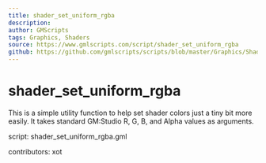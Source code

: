 ```yaml
---
title: shader_set_uniform_rgba
description: 
author: GMScripts
tags: Graphics, Shaders
source: https://www.gmlscripts.com/script/shader_set_uniform_rgba
github: https://github.com/gmlscripts/scripts/blob/master/Graphics/Shaders/shader_set_uniform_rgba.gml
---
```


shader_set_uniform_rgba
=======================

This is a simple utility function to help set 
shader colors just a tiny bit more easily. It
takes standard GM:Studio R, G, B, and Alpha 
values as arguments.

script: shader_set_uniform_rgba.gml

contributors: xot
